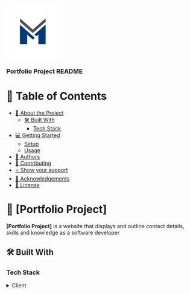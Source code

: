 <a name="readme-top"></a>

<!--
HOW TO USE:
This is an example of how you may give instructions on setting up your project locally.

Modify this file to match your project and remove sections that don't apply.

REQUIRED SECTIONS:
- Table of Contents
- About the Project
  - Built With
- Getting Started
- Authors
- Future Features
- Contributing
- Show your support
- Acknowledgements
- License



<div align="center">
  <!-- You are encouraged to replace this logo with your own! Otherwise you can also remove it. -->
  <img src="log.png" alt="logo" width="140"  height="auto" />
  <br/>

  <h3><b>Portfolio Project README</b></h3>

</div>

<!-- TABLE OF CONTENTS -->

# 📗 Table of Contents

- [📖 About the Project](#about-project)
  - [🛠 Built With](#built-with)
    - [Tech Stack](#tech-stack)
- [💻 Getting Started](#getting-started)
  - [Setup](#setup)
  - [Usage](#usage)
- [👥 Authors](#authors)
- [🤝 Contributing](#contributing)
- [⭐️ Show your support](#support)
- [🙏 Acknowledgements](#acknowledgements)
- [📝 License](#license)

<!-- PROJECT DESCRIPTION -->

# 📖 [Portfolio Project] <a name="about-project"></a>

**[Portfolio Project]** is a website that displays and outline contact details, skills and knowledge as a software developer

## 🛠 Built With <a name="built-with"></a>

### Tech Stack <a name="tech-stack"></a>

<details>
  <summary>Client</summary>
  <ul>
    <li><a href="https://html5.org/">HTML 5</a></li>
  </ul>
    <ul>
    <li><a href="https://css3.com/">CSS 3</a></li>
  </ul>



<!-- Features -->

### Key Features <a name="key-features"></a>

> Describe between 1-3 key features of the application.

- **[Headline]**
- **[Projects]**
- **[Contact form]**

<p align="right">(<a href="#readme-top">back to top</a>)</p>



### Setup

Clone this repository to your desired folder:

Extract the downloaded folder.


### Usage

To run the project, execute the following command:

Run the index.html file in your browser



### Deployment

You can deploy this project using:

Broswer, text editor.


<p align="right">(<a href="#readme-top">back to top</a>)</p>

<!-- AUTHORS -->

## 👥 Authors <a name="authors"></a>

👤 **Author**

- GitHub: [@cosmosha](https://github.com/cosmosha)
- Twitter: [@hagancosmos](https://twitter.com/hagancosmos)
- LinkedIn: [cosmos hagan](https://linkedin.com/in/cosmoshagan)


<p align="right">(<a href="#readme-top">back to top</a>)</p>


<!-- CONTRIBUTING -->

## 🤝 Contributing <a name="contributing"></a>

Contributions, issues, and feature requests are welcome!

Feel free to check the [issues page](../../issues/).

<p align="right">(<a href="#readme-top">back to top</a>)</p>


<!-- ACKNOWLEDGEMENTS -->

## 🙏 Acknowledgments <a name="acknowledgements"></a>

I would like to thank Microverse Success Team.. 
I would also like to thank Matee Safi for his contribution.

<p align="right">(<a href="#readme-top">back to top</a>)</p>


<!-- LICENSE -->

## 📝 License <a name="license"></a>

This project is [MIT](./LICENSE) licensed.

<p align="right">(<a href="#readme-top">back to top</a>)</p>
